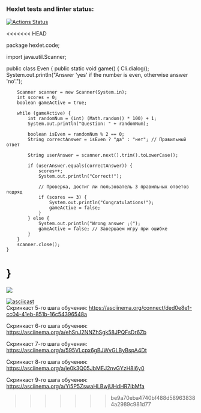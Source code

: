 ### Hexlet tests and linter status:
[![Actions Status](https://github.com/mihalewa-ev/java-project-61/actions/workflows/hexlet-check.yml/badge.svg)](https://github.com/mihalewa-ev/java-project-61/actions)

<<<<<<< HEAD

package hexlet.code;

import java.util.Scanner;

public class Even {
    public static void game() {
        Cli.dialog();
        System.out.println("Answer 'yes' if the number is even, otherwise answer 'no'.");

        Scanner scanner = new Scanner(System.in);
        int scores = 0;
        boolean gameActive = true;

        while (gameActive) {
            int randomNum = (int) (Math.random() * 100) + 1;
            System.out.println("Question: " + randomNum);

            boolean isEven = randomNum % 2 == 0;
            String correctAnswer = isEven ? "да" : "нет"; // Правильный ответ

            String userAnswer = scanner.next().trim().toLowerCase();

            if (userAnswer.equals(correctAnswer)) {
                scores++;
                System.out.println("Correct!");

                // Проверка, достиг ли пользователь 3 правильных ответов подряд
                if (scores == 3) {
                    System.out.println("Congratulations!");
                    gameActive = false;
                }
            } else {
                System.out.println("Wrong answer ;(");
                gameActive = false; // Завершаем игру при ошибке
            }
        }
        scanner.close();
    }
}
=======
<a href="https://codeclimate.com/github/mihalewa-ev/java-project-61/maintainability"><img src="https://api.codeclimate.com/v1/badges/ed0170979b400b34eac7/maintainability" /></a>

[![asciicast]({[ссылка](https://asciinema.org/connect/ded0e8e1-cc04-41eb-851b-16c54396548a)}.svg)]({[ссылка](https://asciinema.org/connect/ded0e8e1-cc04-41eb-851b-16c54396548a)})  
Скринкаст 5-го шага обучения:
https://asciinema.org/connect/ded0e8e1-cc04-41eb-851b-16c54396548a

Скринкаст 6-го шага обучения:
https://asciinema.org/a/ehSnJ2NNZhSgk58JPQFsDr6Zb

Скринкаст 7-го шага обучения:
https://asciinema.org/a/595VLcpx6gBJWvGLByBspA4Dt

Скринкаст 8-го шага обучения:
https://asciinema.org/a/je0k3Q05JbMEJ2nvGYzH8i6y0

Скринкаст 9-го шага обучения:
https://asciinema.org/a/Yi5P5ZswaHLBwjUHdHR7ibMfa
>>>>>>> be9a70eba4740bf488d589638384a2989c981d77
